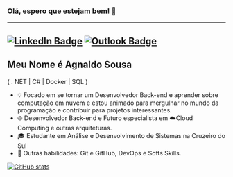 
### Olá, espero que estejam bem!  👋

---

## [![LinkedIn Badge](https://img.shields.io/badge/-Agnaldo%20Sousa-blue?style=flat-square&logo=Linkedin&logoColor=white&link=https://www.linkedin.com/in/agnsousa/)](https://www.linkedin.com/in/agnsousa/) [![Outlook Badge](https://img.shields.io/badge/-Outlook-blue?style=flat-square&logo=Microsoft-Outlook&logoColor=white)](mailto:agnaldo.sousapro@hotmail.com)

## Meu Nome é Agnaldo Sousa 
( . NET |  C# | Docker | SQL )
- 💡 Focado em se tornar um Desenvolvedor Back-end e aprender sobre computação em nuvem e estou animado para mergulhar no mundo da programação e contribuir para projetos interessantes.
- 🌐 Desenvolvedor Back-end e Futuro especialista em ☁️Cloud Computing e outras arquiteturas.
- 🎓 Estudante em Análise e Desenvolvimento de Sistemas na Cruzeiro do Sul 
- 🚀 Outras habilidades: Git e GitHub, DevOps e Softs Skills.

[![GitHub stats](https://github-readme-stats.vercel.app/api?username=AgnaldoSousa)](https://github.com/AgnaldoSousa/github-readme-stats)







